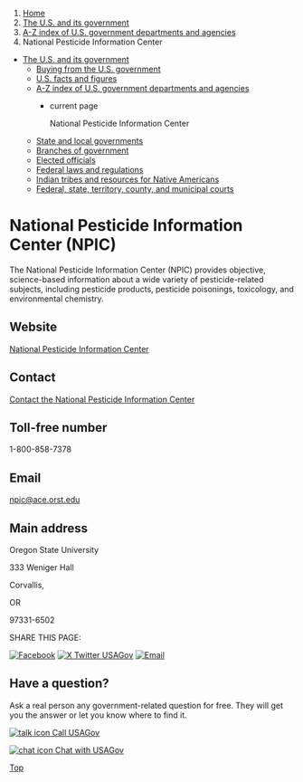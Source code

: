 1. [Home](/)
2. [The U.S. and its government](/about-the-us)
3. [A-Z index of U.S. government departments and agencies](/agency-index)
4. National Pesticide Information Center

* [The U.S. and its government](/about-the-us)
  + [Buying from the U.S. government](/buy-from-government)
  + [U.S. facts and figures](/facts-figures)
  + [A-Z index of U.S. government departments and agencies](/agency-index)
    - current page

      National Pesticide Information Center
  + [State and local governments](/state-local-governments)
  + [Branches of government](/branches-of-government)
  + [Elected officials](/elected-officials)
  + [Federal laws and regulations](/laws-and-regulations)
  + [Indian tribes and resources for Native Americans](/tribes)
  + [Federal, state, territory, county, and municipal courts](/courts)

National Pesticide Information Center
(NPIC)
============================================

The National Pesticide Information Center (NPIC) provides objective, science-based information about a wide variety of pesticide-related subjects, including pesticide products, pesticide poisonings, toxicology, and environmental chemistry.

Website
-------

[National Pesticide Information Center](http://npic.orst.edu)

Contact
-------

[Contact the National Pesticide Information Center](http://npic.orst.edu/contactus.html)

Toll-free number
----------------

1-800-858-7378

Email
-----

[npic@ace.orst.edu](mailto:npic@ace.orst.edu)

Main address
------------

Oregon State University
  

333 Weniger Hall
  

Corvallis,

OR

97331-6502

SHARE THIS PAGE:

[![Facebook](/themes/custom/usagov/images/social-media-icons/Facebook_Icon.svg)](https://www.facebook.com/sharer/sharer.php?u=https://www.usa.gov/agencies/national-pesticide-information-center&v=3)
[![X Twitter USAGov](/themes/custom/usagov/images/social-media-icons/X_Twitter_Icon.svg?version=2)](https://twitter.com/intent/tweet?source=webclient&text=https://www.usa.gov/agencies/national-pesticide-information-center)
[![Email](/themes/custom/usagov/images/social-media-icons/Email_Icon.svg?version=2)](mailto:?subject=https://www.usa.gov/agencies/national-pesticide-information-center)

Have a question?
----------------

Ask a real person any government-related question for free. They will get you the answer or let you know where to find it.

[![talk icon](/themes/custom/usagov/images/ICONS_talk.png)
Call USAGov](/phone)

[![chat icon](/themes/custom/usagov/images/ICONS_chat.png)
Chat with USAGov](/chat)

[Top](#main-content)